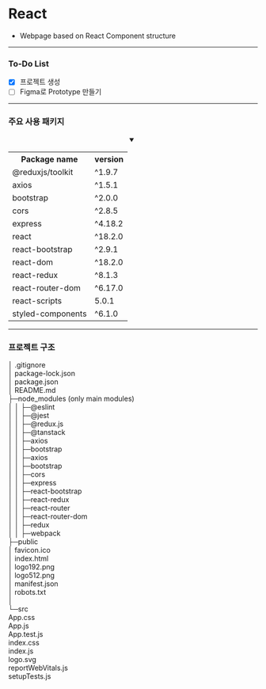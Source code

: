 # React
- Webpage based on React Component structure
---------------------------------------------------
### To-Do List
- [X] 프로젝트 생성
- [ ] Figma로 Prototype 만들기

---------------------------------------------------
### 주요 사용 패키지
<div align="center">
      <details open>
        <summary> </summary>
        <table align="center">
          <th> Package name </th>
          <th> version  </th>
            <tr align="left">
                  <td> @reduxjs/toolkit </td>
                  <td> ^1.9.7 </td>
            </tr>
            <tr align="left">
                  <td> axios </td>
                  <td> ^1.5.1 </td>
            </tr>
            <tr align="left">
                  <td> bootstrap </td>
                  <td> ^2.0.0 </td>
            </tr>
            <tr align="left">
                  <td> cors </td>
                  <td> ^2.8.5 </td>
            </tr>
            <tr align="left">
                  <td> express </td>
                  <td> ^4.18.2 </td>
            </tr>
            <tr align="left">
                  <td> react </td>
                  <td> ^18.2.0 </td>
            </tr>
            <tr align="left">
                  <td> react-bootstrap </td>
                  <td> ^2.9.1 </td>
            </tr>
            <tr align="left">
                  <td> react-dom </td>
                  <td> ^18.2.0 </td>
            </tr>
            <tr align="left">
                  <td> react-redux </td>
                  <td> ^8.1.3 </td>
            </tr>
            <tr align="left">
                  <td> react-router-dom </td>
                  <td> ^6.17.0 </td>
            </tr>
            <tr align="left">
                  <td> react-scripts </td>
                  <td> 5.0.1 </td>
            </tr>
            <tr align="left">
                  <td> styled-components </td>
                  <td> ^6.1.0 </td>
            </tr>
      </table>
</div>

---------------------------------------------------
### 프로젝트 구조 
│  .gitignore  
│  package-lock.json  
│  package.json  
│  README.md  
├─node_modules (only main modules)  
│  │  ├─@eslint  
│  │  ├─@jest  
│  │  ├─@redux.js  
│  │  ├─@tanstack  
│  │  ├─axios  
│  │  ├─bootstrap  
│  │  ├─axios  
│  │  ├─bootstrap  
│  │  ├─cors    
│  │  ├─express    
│  │  ├─react-bootstrap   
│  │  ├─react-redux  
│  │  ├─react-router    
│  │  ├─react-router-dom    
│  │  ├─redux   
│  │  ├─webpack  
├─public   
│      favicon.ico   
│      index.html   
│      logo192.png   
│      logo512.png    
│      manifest.json   
│      robots.txt   
│         
└─src     
        App.css   
        App.js   
        App.test.js   
        index.css   
        index.js    
        logo.svg    
        reportWebVitals.js   
        setupTests.js    
